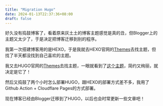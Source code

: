 ```yaml
---
title: "Migration Hugo"
date: 2024-01-13T22:37:36+08:00
draft: false
---
```


好久没有捣鼓博客了，看着原来灰土土的博客主题感觉是真的丑，但Blogger上的主题又太少了，于是决定把博客迁移到别的程序。

我第一次搭建博客用的是HEXO，于是我就去HEXO官网的[Themes](https://hexo.io/themes/index.html)去找主题，但找了半天都没找到自己喜欢的主题。

我又去HUGO官网的[Themes](https://themes.gohugo.io/)去找主题，一眼就看到了[这个主题](https://themes.gohugo.io/themes/hugo-theme-stack/)，简约又绚丽，就决定是它了！

然后又捣鼓了两个小时怎么部署HUGO，跟HEXO的部署方式差不多，我用了Github Action + Cloudflare Pages的方式部署。

现在博客已经由Blogger迁移到了HUGO，以后也会时常更新一些文章吧！